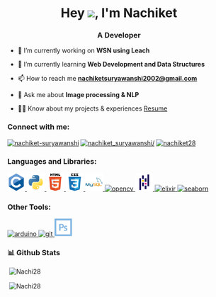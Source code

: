 <h1 align="center">Hey <img src="https://media.giphy.com/media/hvRJCLFzcasrR4ia7z/giphy.gif" width="40">, I'm Nachiket
</h1>
<h3 align="center">A Developer</h3>

- 🔭 I’m currently working on **WSN using Leach**

- 🌱 I’m currently learning **Web Development and Data Structures**

- 📫 How to reach me **nachiketsuryawanshi2002@gmail.com**

- 💬 Ask me about **Image processing & NLP**

- 👨‍💻 Know about my projects & experiences
[Resume](https://drive.google.com/file/d/1LiLzZYoPEbKTI3-uh0QjF473ij5CS0W0/view?usp=sharing)

<h3 align="left">Connect with me:</h3>
<p align="left">
<a href="https://linkedin.com/in/nachiket-suryawanshi" target="blank"><img align="center" src="https://raw.githubusercontent.com/rahuldkjain/github-profile-readme-generator/master/src/images/icons/Social/linked-in-alt.svg" alt="nachiket-suryawanshi" height="30" width="40" /></a>
<a href="https://www.instagram.com/nachiket_suryawanshi/" target="blank"><img align="center" src="https://raw.githubusercontent.com/rahuldkjain/github-profile-readme-generator/master/src/images/icons/Social/instagram.svg" alt="nachiket_suryawanshi/" height="30" width="40" /></a>
<a href="https://www.hackerrank.com/nachiket28" target="blank"><img align="center" src="https://raw.githubusercontent.com/rahuldkjain/github-profile-readme-generator/master/src/images/icons/Social/hackerearth.svg" alt="nachiket28" height="30" width="40" /></a>
</p>

<h3 align="left">Languages and Libraries:</h3>

<p align="left">
<a href="https://www.cprogramming.com/" target="_blank" rel="noreferrer"> <img src="https://raw.githubusercontent.com/devicons/devicon/master/icons/c/c-original.svg" alt="c" width="40" height="40" /> </a>
<a href="https://www.python.org" target="_blank" rel="noreferrer"> <img src="https://raw.githubusercontent.com/devicons/devicon/master/icons/python/python-original.svg" alt="python" width="40" height="40" /> </a>
<a href="https://www.w3.org/html/" target="_blank" rel="noreferrer"> <img src="https://raw.githubusercontent.com/devicons/devicon/master/icons/html5/html5-original-wordmark.svg" alt="html5" width="40" height="40" /> </a>
<a href="https://www.w3schools.com/css/" target="_blank" rel="noreferrer"> <img src="https://raw.githubusercontent.com/devicons/devicon/master/icons/css3/css3-original-wordmark.svg" alt="css3" width="40" height="40" /> </a>
<a href="https://www.mysql.com/" target="_blank" rel="noreferrer"> <img src="https://raw.githubusercontent.com/devicons/devicon/master/icons/mysql/mysql-original-wordmark.svg" alt="mysql" width="40" height="40" /> </a>
<a href="https://opencv.org/" target="_blank" rel="noreferrer"> <img src="https://www.vectorlogo.zone/logos/opencv/opencv-icon.svg" alt="opencv" width="40" height="40" /> </a>
<a href="https://pandas.pydata.org/" target="_blank" rel="noreferrer"> <img src="https://raw.githubusercontent.com/devicons/devicon/2ae2a900d2f041da66e950e4d48052658d850630/icons/pandas/pandas-original.svg" alt="pandas" width="40" height="40" /> </a>
<a href="https://elixir-lang.org" target="_blank" rel="noreferrer"> <img src="https://www.vectorlogo.zone/logos/elixir-lang/elixir-lang-icon.svg" alt="elixir" width="40" height="40" /> </a>
<a href="https://seaborn.pydata.org/" target="_blank" rel="noreferrer"> <img src="https://seaborn.pydata.org/_images/logo-mark-lightbg.svg" alt="seaborn" width="40" height="40" /> </a>
</p>

<h3 align="left">Other Tools:</h3>
<p align="left">
    <a href="https://www.arduino.cc/" target="_blank" rel="noreferrer"> <img
            src="https://cdn.worldvectorlogo.com/logos/arduino-1.svg" alt="arduino" width="40" height="40" /> </a>
    <a href="https://git-scm.com/" target="_blank" rel="noreferrer"> <img
            src="https://www.vectorlogo.zone/logos/git-scm/git-scm-icon.svg" alt="git" width="40" height="40" /> </a>
    <a href="https://www.photoshop.com/en" target="_blank" rel="noreferrer"> <img
            src="https://raw.githubusercontent.com/devicons/devicon/master/icons/photoshop/photoshop-line.svg"
            alt="photoshop" width="40" height="40" /> </a>


<h3 align="left">📊 Github Stats</h3>
<p>&nbsp;<img align="center"
        src="https://github-readme-stats.vercel.app/api?username=Nachi28&theme=nightowl&hide_border=false&include_all_commits=true&count_private=true"
        alt="Nachi28" /></p>

<p>&nbsp;<img align="center"
        src="https://github-readme-stats.vercel.app/api/top-langs/?username=Nachi28&theme=nightowl&hide_border=false&include_all_commits=true&count_private=true&layout=compact"
        alt="Nachi28" /></p>
